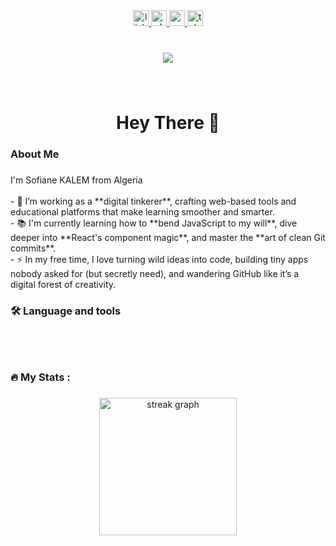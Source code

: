 <div align="center">
  <a href="https://linkedin.com/in/sofianeklm" target="_blank">
    <img src="https://img.shields.io/static/v1?message=LinkedIn&logo=linkedin&label=&color=0077B5&logoColor=white&labelColor=&style=for-the-badge" height="25" alt="linkedin logo"  />
  </a>
  <a href="https://wa.me/message/WGLSISTQWPALO1" target="_blank">
    <img src="https://img.shields.io/static/v1?message=Whatsapp&logo=whatsapp&label=&color=25D366&logoColor=white&labelColor=&style=for-the-badge" height="25" alt="whatsapp logo"  />
  </a>
  <a href="kalemsofianeladjel@gmail.com" target="_blank">
    <img src="https://img.shields.io/static/v1?message=Gmail&logo=gmail&label=&color=D14836&logoColor=white&labelColor=&style=for-the-badge" height="25" alt="gmail logo"  />
  </a>
  <a href="https://t.me/SofianeKLM" target="_blank">
    <img src="https://img.shields.io/static/v1?message=Telegram&logo=telegram&label=&color=2CA5E0&logoColor=white&labelColor=&style=for-the-badge" height="25" alt="telegram logo"  />
  </a>
</div>

###

<br clear="both">

<div align="center">
  <img src="https://visitor-badge.laobi.icu/badge?page_id=SofianePro208.SofianePro208&"  />
</div>

###

<br clear="both">

<h1 align="center">Hey There 👋</h1>

###

<h3 align="left">About Me</h3>

###

<p align="left">I'm Sofiane KALEM from Algeria<br><br>- 🔭 I’m working as a **digital tinkerer**, crafting web-based tools and educational platforms that make learning smoother and smarter.<br>- 📚 I'm currently learning how to **bend JavaScript to my will**, dive deeper into **React's component magic**, and master the **art of clean Git commits**.<br>- ⚡ In my free time, I love turning wild ideas into code, building tiny apps nobody asked for (but secretly need), and wandering GitHub like it’s a digital forest of creativity.</p>

###

<h3 align="left">🛠 Language and tools</h3>

###

<br clear="both">

<div align="left">
  <img src="https://cdn.jsdelivr.net/gh/devicons/devicon/icons/azure/azure-original.svg" height="1" alt="azure logo"  />
  <img width="1" />
  <img src="https://cdn.jsdelivr.net/gh/devicons/devicon/icons/arduino/arduino-original.svg" height="1" alt="arduino logo"  />
  <img width="1" />
  <img src="https://cdn.jsdelivr.net/gh/devicons/devicon/icons/android/android-original.svg" height="1" alt="android logo"  />
  <img width="1" />
  <img src="https://cdn.jsdelivr.net/gh/devicons/devicon/icons/aftereffects/aftereffects-original.svg" height="1" alt="aftereffects logo"  />
  <img width="1" />
  <img src="https://cdn.jsdelivr.net/gh/devicons/devicon/icons/blender/blender-original.svg" height="1" alt="blender logo"  />
  <img width="1" />
  <img src="https://cdn.jsdelivr.net/gh/devicons/devicon/icons/figma/figma-original.svg" height="1" alt="figma logo"  />
  <img width="1" />
  <img src="https://cdn.jsdelivr.net/gh/devicons/devicon/icons/git/git-original.svg" height="1" alt="git logo"  />
  <img width="1" />
  <img src="https://cdn.jsdelivr.net/gh/devicons/devicon/icons/github/github-original.svg" height="1" alt="github logo"  />
  <img width="1" />
  <img src="https://cdn.jsdelivr.net/gh/devicons/devicon/icons/illustrator/illustrator-plain.svg" height="1" alt="illustrator logo"  />
  <img width="1" />
  <img src="https://cdn.jsdelivr.net/gh/devicons/devicon/icons/javascript/javascript-original.svg" height="1" alt="javascript logo"  />
  <img width="1" />
  <img src="https://cdn.jsdelivr.net/gh/devicons/devicon/icons/java/java-original.svg" height="1" alt="java logo"  />
  <img width="1" />
  <img src="https://cdn.jsdelivr.net/gh/devicons/devicon/icons/latex/latex-original.svg" height="1" alt="latex logo"  />
  <img width="1" />
  <img src="https://cdn.jsdelivr.net/gh/devicons/devicon/icons/linux/linux-original.svg" height="1" alt="linux logo"  />
  <img width="1" />
  <img src="https://cdn.jsdelivr.net/gh/devicons/devicon/icons/html5/html5-original.svg" height="1" alt="html5 logo"  />
  <img width="1" />
  <img src="https://cdn.jsdelivr.net/gh/devicons/devicon/icons/css3/css3-original.svg" height="1" alt="css3 logo"  />
  <img width="1" />
  <img src="https://cdn.jsdelivr.net/gh/devicons/devicon/icons/photoshop/photoshop-plain.svg" height="1" alt="photoshop logo"  />
  <img width="1" />
  <img src="https://cdn.jsdelivr.net/gh/devicons/devicon/icons/premierepro/premierepro-original.svg" height="1" alt="premierepro logo"  />
  <img width="1" />
  <img src="https://cdn.jsdelivr.net/gh/devicons/devicon/icons/vscode/vscode-original.svg" height="1" alt="vscode logo"  />
</div>

###

<h3 align="left">🔥   My Stats :</h3>

###

<div align="center">
  <img src="https://streak-stats.demolab.com?user=SofianePro208&locale=en&mode=daily&theme=dark&hide_border=false&border_radius=5&order=3" height="220" alt="streak graph"  />
</div>

###
